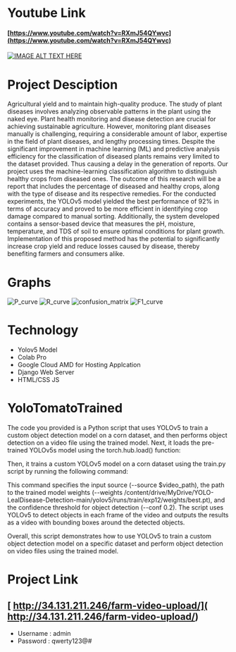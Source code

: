 # Youtube Link 
#### [https://www.youtube.com/watch?v=RXmJ54QYwvc](https://www.youtube.com/watch?v=RXmJ54QYwvc) 


[![IMAGE ALT TEXT HERE](https://user-images.githubusercontent.com/73653940/232318929-088736c2-7f49-4a6f-a580-5a6afbc05267.png)](https://www.youtube.com/watch?v=RXmJ54QYwvc)



# Project Desciption

Agricultural yield and to maintain high-quality produce. The study of plant diseases involves analyzing observable patterns in the plant using the naked eye. Plant health monitoring and disease detection are crucial for achieving sustainable agriculture. However, monitoring plant diseases manually is challenging, requiring a considerable amount of labor, expertise in the field of plant diseases, and lengthy processing times. Despite the significant improvement in machine learning (ML) and predictive analysis efficiency for the classification of diseased plants remains very limited to the dataset provided. Thus causing a delay in the generation of reports. Our project uses the machine-learning classification algorithm to distinguish healthy crops from diseased ones. The outcome of this research will be a report that includes the percentage of diseased and healthy crops, along with the type of disease and its respective remedies. For the conducted experiments, the YOLOv5 model yielded the best performance of 92% in terms of accuracy and proved to be more efficient in identifying crop damage compared to manual sorting. Additionally, the system developed contains a sensor-based device that measures the pH, moisture, temperature, and TDS of soil to ensure optimal conditions for plant growth. Implementation of this proposed method has the potential to significantly increase crop yield and reduce losses caused by disease, thereby benefiting farmers and consumers alike.


# Graphs

![P_curve](https://user-images.githubusercontent.com/73653940/232319915-b4ae99cb-211f-42b0-a123-88de196a89ef.png)
![R_curve](https://user-images.githubusercontent.com/73653940/232319919-fe44395e-be09-43e7-ad2a-06c224a9b0c8.png)
![confusion_matrix](https://user-images.githubusercontent.com/73653940/232319923-ba61f6de-b46b-408e-a766-584dd76b25b7.png)
![F1_curve](https://user-images.githubusercontent.com/73653940/232319924-f537e694-ff9c-4da4-a1c7-5f3dc87da088.png)


# Technology 
- Yolov5 Model
- Colab Pro
- Google Cloud AMD for Hosting Applcation
- Django Web Server
- HTML/CSS JS






# YoloTomatoTrained
The code you provided is a Python script that uses YOLOv5 to train a custom object detection model on a corn 
dataset, and then performs object detection on a video file using the trained model.
Next, it loads the pre-trained YOLOv5s model using the torch.hub.load() function:

Then, it trains a custom YOLOv5 model on a corn dataset using the train.py script by running the following command:

This command specifies the input source (--source $video_path), the path to the trained model weights 
(--weights /content/drive/MyDrive/YOLO-LealDisease-Detection-main/yolov5/runs/train/exp12/weights/best.pt), and the 
confidence threshold for object detection (--conf 0.2). The script uses YOLOv5 to detect objects in each frame of the
video and outputs the results as a video with bounding boxes around the detected objects.

Overall, this script demonstrates how to use YOLOv5 to train a custom object detection model on a specific dataset 
and perform object detection on video files using the trained model.


# Project Link
## [ http://34.131.211.246/farm-video-upload/]( http://34.131.211.246/farm-video-upload/) 
- Username : admin
- Password : qwerty123@#


